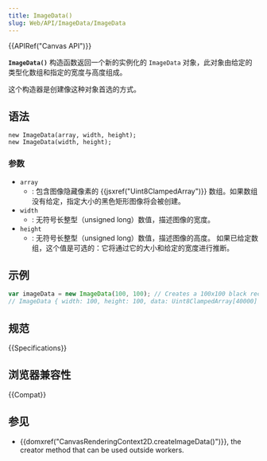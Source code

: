 ```yaml
---
title: ImageData()
slug: Web/API/ImageData/ImageData
---
```


{{APIRef("Canvas API")}}

**`ImageData()`** 构造函数返回一个新的实例化的 `ImageData` 对象，此对象由给定的类型化数组和指定的宽度与高度组成。

这个构造器是创建像这种对象首选的方式。

## 语法

```
new ImageData(array, width, height);
new ImageData(width, height);
```

### 参数

- `array`
  - : 包含图像隐藏像素的 {{jsxref("Uint8ClampedArray")}} 数组。如果数组没有给定，指定大小的黑色矩形图像将会被创建。
- `width`
  - : 无符号长整型（unsigned long）数值，描述图像的宽度。
- `height`
  - : 无符号长整型（unsigned long）数值，描述图像的高度。
    如果已给定数组，这个值是可选的：它将通过它的大小和给定的宽度进行推断。

## 示例

```js
var imageData = new ImageData(100, 100); // Creates a 100x100 black rectangle
// ImageData { width: 100, height: 100, data: Uint8ClampedArray[40000] }
```

## 规范

{{Specifications}}

## 浏览器兼容性

{{Compat}}

## 参见

- {{domxref("CanvasRenderingContext2D.createImageData()")}}, the creator method that can be used outside workers.

